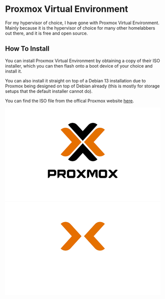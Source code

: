 # Proxmox Virtual Environment

For my hypervisor of choice, I have gone with Proxmox Virtual Environment. Mainly because it is the hypervisor of choice for many other homelabbers out there, and it is free and open source.

## How To Install

You can install Proxmox Virtual Environment by obtaining a copy of their ISO installer, which you can then flash onto a boot device of your choice and install it.

You can also install it straight on top of a Debian 13 installation due to Proxmox being designed on top of Debian already (this is mostly for storage setups that the default installer cannot do).

You can find the ISO file from the offical Proxmox website [here](https://www.proxmox.com/en/downloads).

![Proxmox Logo](/assets/img/proxmox.webp#only-light)
![Proxmox Logo](/assets/img/proxmox-light.webp#only-dark)
